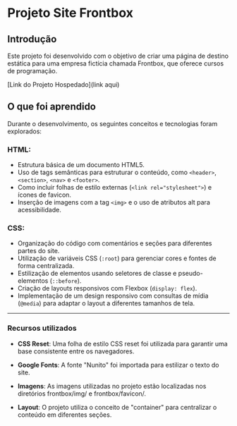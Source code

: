 # Projeto Site Frontbox

## Introdução

Este projeto foi desenvolvido com o objetivo de criar uma página de destino estática para uma empresa fictícia chamada Frontbox, que oferece cursos de programação.

[Link do Projeto Hospedado](link aqui)

## O que foi aprendido

Durante o desenvolvimento, os seguintes conceitos e tecnologias foram explorados:

### HTML:

- Estrutura básica de um documento HTML5.
- Uso de tags semânticas para estruturar o conteúdo, como ``<header>``, ``<section>``, ``<nav>`` e ``<footer>``.
- Como incluir folhas de estilo externas (``<link rel="stylesheet">``) e ícones de favicon.
- Inserção de imagens com a tag ``<img>`` e o uso de atributos alt para acessibilidade.

### CSS:

- Organização do código com comentários e seções para diferentes partes do site.
- Utilização de variáveis CSS (``:root``) para gerenciar cores e fontes de forma centralizada.
- Estilização de elementos usando seletores de classe e pseudo-elementos (``::before``).
- Criação de layouts responsivos com Flexbox (``display: flex``).
- Implementação de um design responsivo com consultas de mídia (``@media``) para adaptar o layout a diferentes tamanhos de tela.
---
### Recursos utilizados

- **CSS Reset**: Uma folha de estilo CSS reset foi utilizada para garantir uma base consistente entre os navegadores.

- **Google Fonts**: A fonte "Nunito" foi importada para estilizar o texto do site.

- **Imagens**: As imagens utilizadas no projeto estão localizadas nos diretórios frontbox/img/ e frontbox/favicon/.

- **Layout**: O projeto utiliza o conceito de "container" para centralizar o conteúdo em diferentes seções.